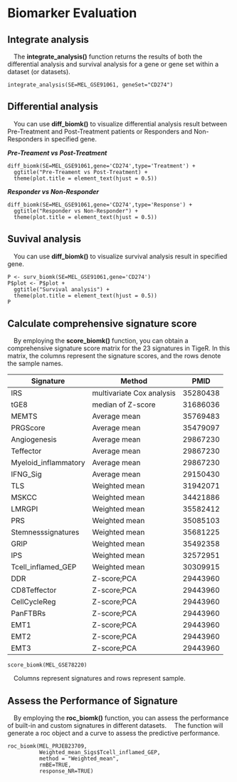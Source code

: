 # Biomarker Evaluation

## Integrate analysis
 The **integrate_analysis()** function returns the results of both the differential analysis and survival analysis for a gene or gene set within a dataset (or datasets).
```         
integrate_analysis(SE=MEL_GSE91061, geneSet="CD274")
```

## Differential analysis
 You can use **diff_biomk()** to visualize differential analysis result between Pre-Treatment and Post-Treatment patients or Responders and Non-Responders in specified gene.

***Pre-Treament vs Post-Treatment***

```         
diff_biomk(SE=MEL_GSE91061,gene='CD274',type='Treatment') +
  ggtitle("Pre-Treament vs Post-Treatment) +
  theme(plot.title = element_text(hjust = 0.5)) 
```

***Responder vs Non-Responder***

```         
diff_biomk(SE=MEL_GSE91061,gene='CD274',type='Response') +
  ggtitle("Responder vs Non-Responder") +
  theme(plot.title = element_text(hjust = 0.5))
```

## Suvival analysis
 You can use **diff_biomk()** to visualize survival analysis result in specified gene.

```         
P <- surv_biomk(SE=MEL_GSE91061,gene='CD274')
P$plot <- P$plot +
  ggtitle("Survival analysis") +
  theme(plot.title = element_text(hjust = 0.5))
P
```

## Calculate comprehensive signature score

 By employing the **score_biomk()** function, you can obtain a comprehensive signature score matrix for the 23 signatures in TigeR.
In this matrix, the columns represent the signature scores, and the rows denote the sample names.

|Signature|Method|PMID|
|------|------|-------|
|IRS|multivariate Cox analysis|35280438|
|tGE8|median of Z-score|31686036|
|MEMTS|Average mean|35769483|
|PRGScore|Average mean|35479097|
|Angiogenesis|Average mean|29867230|
|Teffector|Average mean|29867230|
|Myeloid_inflammatory|Average mean|29867230|
|IFNG_Sig|Average mean|29150430|
|TLS|Weighted mean|31942071|
|MSKCC|Weighted mean|34421886|
|LMRGPI|Weighted mean|35582412|
|PRS|Weighted mean|35085103|
|Stemnesssignatures|Weighted mean|35681225|
|GRIP|Weighted mean|35492358|
|IPS|Weighted mean|32572951|
|Tcell_inflamed_GEP|Weighted mean|30309915|
|DDR|Z-score;PCA|29443960|
|CD8Teffector|Z-score;PCA|29443960|
|CellCycleReg|Z-score;PCA|29443960|
|PanFTBRs|Z-score;PCA|29443960|
|EMT1|Z-score;PCA|29443960|
|EMT2|Z-score;PCA|29443960|
|EMT3|Z-score;PCA|29443960|

```
score_biomk(MEL_GSE78220)
```

 Columns represent signatures and rows represent sample.

## Assess the Performance of Signature

 By employing the **roc_biomk()** function, you can assess the performance of built-in and custom signatures in different datasets.
 The function will generate a roc object and a curve to assess the predictive performance.

```
roc_biomk(MEL_PRJEB23709,
          Weighted_mean_Sigs$Tcell_inflamed_GEP,
          method = "Weighted_mean",
          rmBE=TRUE,
          response_NR=TRUE)
```
